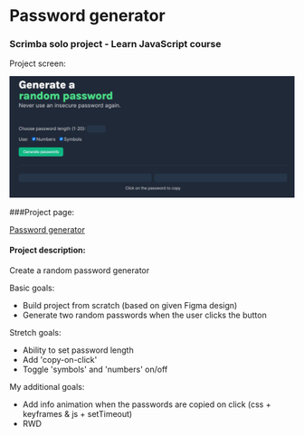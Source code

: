 # Password generator
### Scrimba solo project - Learn JavaScript course

Project screen:

![project image](/img/screen.jpg)

###Project page:

[Password generator](https://agnkos.github.io/password-generator/)

#### Project description:
Create a random password generator 

Basic goals:
- Build project from scratch (based on given Figma design)
- Generate two random passwords when the user clicks the button

Stretch goals:
- Ability to set password length
- Add 'copy-on-click'
- Toggle 'symbols' and 'numbers' on/off

My additional goals:
- Add info animation when the passwords are copied on click (css + keyframes & js + setTimeout)
- RWD
